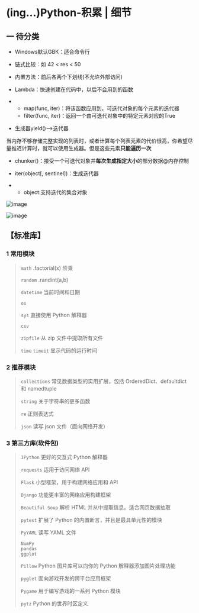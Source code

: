 # (ing...)Python-积累 | 细节

## 一 待分类

- Windows默认GBK：适合命令行
- 链式比较：如 42 < res < 50
- 内置方法：前后各两个下划线(不允许外部访问)
- Lambda：快速创建在代码中，以后不会用到的函数

- - map(func, iter)：将该函数应用到，可迭代对象的每个元素的迭代器
  - filter(func, iter)：返回一个由可迭代对象中的特定元素对应的True

- 生成器yield()——>迭代器

当内存不够存储完整实现的列表时，或者计算每个列表元素的代价很高，你希望尽量推迟计算时，就可以使用生成器。但是这些元素**只能遍历一次**

- chunker()：接受一个可迭代对象并**每次生成指定大小**的部分数据@内存控制
- iter(object[, sentinel])：生成迭代器

- - object:支持迭代的集合对象

![image](https://cdn.nlark.com/yuque/0/2020/png/1136179/1591177149676-3376096c-db74-49c0-be57-079dca09e00b.png)

![image](https://cdn.nlark.com/yuque/0/2020/png/1136179/1591177149819-de880d13-083e-4cf5-81ee-80ddac2f37e0.png)



## 【标准库】

### 1 常用模块

> `math`  .factorial(x) 阶乘
>
> `random`  .randint(a,b)
>
> `datetime`  当前时间和日期
>
> ```
> os
> ```
>
> `sys`  直接使用 Python 解释器
>
> ```
> csv
> ```
>
> `zipfile`  从 zip 文件中提取所有文件
>
> `time` `timeit`  显示代码的运行时间



### 2 推荐模块

> `collections`  常见数据类型的实用扩展，包括 OrderedDict、defaultdict 和 namedtuple
>
> `string`  关于字符串的更多函数
>
> `re`  正则表达式
>
> `json` 读写 json 文件（面向网络开发）



### 3 第三方库(软件包)

> `IPython`  更好的交互式 Python 解释器
>
> `requests`  适用于访问网络 API
>
> `Flask`  小型框架，用于构建网络应用和 API
>
> `Django`  功能更丰富的网络应用构建框架
>
> `Beautiful Soup`  解析 HTML 并从中提取信息。适合网页数据抽取
>
> `pytest`  扩展了 Python 的内置断言，并且是最具单元性的模块
>
> `PyYAML`  读写 YAML 文件
>
> ```
> NumPy
> pandas
> ggplot
> ```
>
> `Pillow`  Python 图片库可以向你的 Python 解释器添加图片处理功能
>
> `pyglet`  面向游戏开发的跨平台应用框架
>
> `Pygame`  用于编写游戏的一系列 Python 模块
>
> `pytz`  Python 的世界时区定义